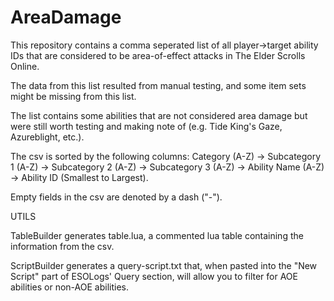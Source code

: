 # AreaDamage
This repository contains a comma seperated list of all player->target ability IDs that are considered to be area-of-effect attacks in The Elder Scrolls Online.

The data from this list resulted from manual testing, and some item sets might be missing from this list.

The list contains some abilities that are not considered area damage but were still worth testing and making note of (e.g. Tide King's Gaze, Azureblight, etc.).

The csv is sorted by the following columns: Category (A-Z) -> Subcategory 1 (A-Z) -> Subcategory 2 (A-Z) -> Subcategory 3 (A-Z) -> Ability Name (A-Z) -> Ability ID (Smallest to Largest).

Empty fields in the csv are denoted by a dash ("-").

UTILS

TableBuilder generates table.lua, a commented lua table containing the information from the csv.

ScriptBuilder generates a query-script.txt that, when pasted into the "New Script" part of ESOLogs' Query section, will allow you to filter for AOE abilities or non-AOE abilities. 
